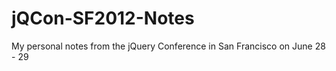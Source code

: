 jQCon-SF2012-Notes
==================

My personal notes from the jQuery Conference in San Francisco on June 28 - 29